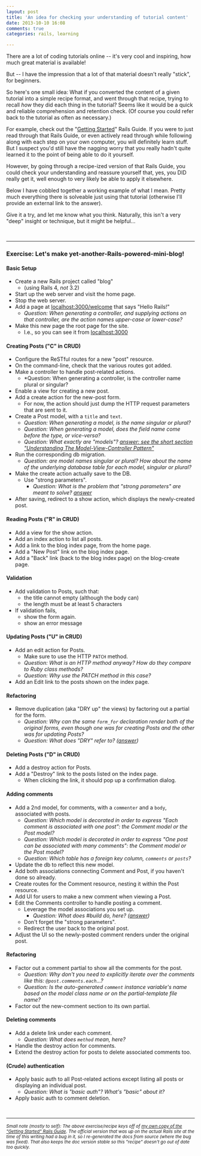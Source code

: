 ```yaml
---
layout: post
title: 'An idea for checking your understanding of tutorial content'
date: 2013-10-10 16:08
comments: true
categories: rails, learning

---
```


There are a lot of coding tutorials online -- it's very cool and inspiring, how much great material is available!

But -- I have the impression that a lot of that material doesn't really "stick", for beginners.

So here's one small idea: What if you converted the content of a given tutorial into a simple recipe format, and went through that recipe, trying to recall *how* they did each thing in the tutorial? Seems like it would be a quick and reliable comprehension and retention check. (Of course you could refer back to the tutorial as often as necessary.)

For example, check out the "[Getting Started](http://manzoid.com/static/rails_guide/getting_started.html)" Rails Guide. If you were to just read through that Rails Guide, or even actively read through while following along with each step on your own computer, you will definitely learn stuff. But I suspect you'd still have the nagging worry that you really hadn't quite learned it to the point of being able to do it yourself.

However, by going through a recipe-ized version of that Rails Guide, you could check your understanding and reassure yourself that, yes, you DID really get it, well enough to very likely be able to apply it elsewhere.

Below I have cobbled together a working example of what I mean. Pretty much everything there is solveable just using that tutorial (otherwise I'll provide an external link to the answer).

Give it a try, and let me know what you think. Naturally, this isn't a very "deep" insight or technique, but it might be helpful...

<br>

---

### Exercise: Let's make yet-another-Rails-powered-mini-blog!

#### Basic Setup

* Create a new Rails project called "blog"
	* (using Rails 4, *not* 3.2)
* Start up the web server and visit the home page.
* Stop the web server.
* Add a page at [localhost:3000/welcome](localhost:3000/welcome) that says "Hello Rails!"
	* *Question: When generating a controller, and supplying actions on that controller, are the action names upper-case or lower-case?*
* Make this new page the root page for the site.
	* I.e., so you can see it from [localhost:3000](localhost:3000)
	
#### Creating Posts ("C" in CRUD)

* Configure the ReSTful routes for a new "post" resource.
* On the command-line, check that the various routes got added.
* Make a controller to handle post-related actions.
	* *Question: When generating a controller, is the controller name plural or singular?
* Enable a view for creating a new post.
* Add a create action for the new-post form. 
	* For now, the action should just dump the HTTP request parameters that are sent to it.
* Create a Post model, with a `title` and `text`.
	* *Question: When generating a model, is the name singular or plural?*
	* *Question: When generating a model, does the field name come before the type, or vice-versa?*
	* *Question: What exactly are "models"? [answer: see the short section "Understanding The Model-View-Controller Pattern"](http://betterexplained.com/articles/starting-ruby-on-rails-what-i-wish-i-knew/)*
* Run the corresponding db migration.
	* *Question: are model names singular or plural? How about the name of the underlying database table for each model, singular or plural?*
* Make the create action actually save to the DB.
	* Use "strong parameters".
		* *Question: What is the problem that "strong parameters" are meant to solve? [answer](http://railscasts.com/episodes/26-hackers-love-mass-assignment?view=asciicast)* 
* After saving, redirect to a show action, which displays the newly-created post.


#### Reading Posts ("R" in CRUD)

* Add a view for the show action.
* Add an index action to list all posts.
* Add a link to the blog index page, from the home page.
* Add a "New Post" link on the blog index page.
* Add a "Back" link (back to the blog index page) on the blog-create page.

#### Validation

* Add validation to Posts, such that:
	* the title cannot empty (although the body can)
	* the length must be at least 5 characters
* If validation fails,
	* show the form again.	
	* show an error message
	
#### Updating Posts ("U" in CRUD)

* Add an edit action for Posts.
	* Make sure to use the HTTP `PATCH` method.
	* *Question: What is an HTTP method anyway? How do they compare to Ruby class methods?*
	* *Question: Why use the PATCH method in this case?*
* Add an Edit link to the posts shown on the index page.

#### Refactoring

* Remove duplication (aka "DRY up" the views) by factoring out a partial for the form.
	* *Question: Why can the same `form_for` declaration render both of the original forms, even though one was for creating Posts and the other was for updating Posts?*
	* *Question: What does "DRY" refer to? ([answer](http://programmer.97things.oreilly.com/wiki/index.php/Don't_Repeat_Yourself))*

#### Deleting Posts ("D" in CRUD)

* Add a destroy action for Posts.
* Add a "Destroy" link to the posts listed on the index page.
	* When clicking the link, it should pop up a confirmation dialog.
	
#### Adding comments

* Add a 2nd model, for comments, with a `commenter` and a `body`, associated with posts.
	* *Question: Which model is decorated in order to express "Each comment is associated with one post": the Comment model or the Post model?*
	* *Question: Which model is decorated in order to express "One post can be associated with many comments": the Comment model or the Post model?*
	* *Question: Which table has a foreign key column, `comments` or `posts`?*
* Update the db to reflect this new model.
* Add both associations connecting Comment and Post, if you haven't done so already.
* Create routes for the Comment resource, nesting it within the Post resource.
* Add UI for users to make a new comment when viewing a Post.
* Edit the Comments controller to handle posting a comment.
	* Leverage the model associations you set up.
		* *Question: What does #build do, here? ([answer](http://stackoverflow.com/questions/783584/ruby-on-rails-how-do-i-use-the-active-record-build-method-in-a-belongs-to-rel))*
	* Don't forget the "strong parameters".
	* Redirect the user back to the original post.
* Adjust the UI so the newly-posted comment renders under the original post.

#### Refactoring

* Factor out a comment partial to show all the comments for the post.
	* *Question: Why don't you need to explicitly iterate over the comments like this: `@post.comments.each`…?*
	* *Question: Is the auto-generated `comment` instance variable's name based on the model class name or on the partial-template file name?*
* Factor out the new-comment section to its own partial.

#### Deleting comments

* Add a delete link under each comment.
	* *Question: What does `method` mean, here?*
* Handle the destroy action for comments.
* Extend the destroy action for posts to delete associated comments too.

#### (Crude) authentication

* Apply basic auth to all Post-related actions except listing all posts or displaying an individual post.
	* *Question: What is "basic auth"? What's "basic" about it?*
* Apply basic auth to comment deletion.


<br>

---
<small>*Small note (mostly to self): The above exercise/recipe keys off of [my own copy of the "Getting Started" Rails Guide](http://manzoid.com/static/rails_guide/getting_started.html).  The official version that was up on the actual Rails site at the time of this writing had a bug in it, so I re-generated the docs from source (where the bug was fixed). That also keeps the doc version stable so this "recipe" doesn't go out of date too quickly.*</small>

	
